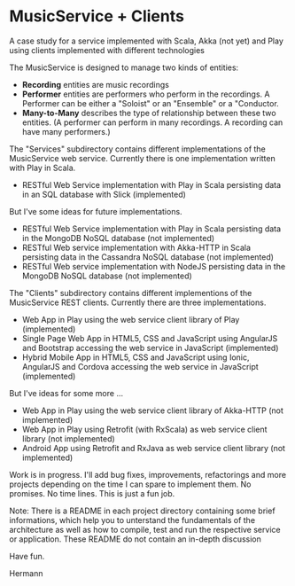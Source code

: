 MusicService + Clients
======================

A case study for a service implemented with Scala, Akka (not yet) and Play
using clients implemented with different technologies

The MusicService is designed to manage two kinds of entities:

- __Recording__ entities are music recordings
- __Performer__ entities are performers who perform in the recordings. A Performer can be either a "Soloist" or an "Ensemble" or a "Conductor.
- __Many-to-Many__ describes the type of relationship between these two entities. (A performer can perform in many recordings. A recording can have many performers.)

The "Services" subdirectory contains different implementations of the MusicService web service.
Currently there is one implementation written with Play in Scala.

- RESTful Web Service implementation with Play in Scala persisting data in an SQL database with Slick (implemented)

But I've some ideas for future implementations.

- RESTful Web Service implementation with Play in Scala persisting data in the MongoDB NoSQL database (not implemented)
- RESTful Web service implementation with Akka-HTTP in Scala persisting data in the Cassandra NoSQL database (not implemented)
- RESTful Web service implementation with NodeJS persisting data in the MongoDB NoSQL database (not implemented)

The "Clients" subdirectory contains different implementions of the MusicService REST clients.
Currently there are three implementations.

- Web App in Play using the web service client library of Play (implemented)
- Single Page Web App in HTML5, CSS and JavaScript using AngularJS and Bootstrap accessing the web service in JavaScript (implemented)
- Hybrid Mobile App in HTML5, CSS and JavaScript using Ionic, AngularJS and Cordova accessing the web service in JavaScript (implemented)

But I've ideas for some more ...

- Web App in Play using the web service client library of Akka-HTTP (not implemented)
- Web App in Play using Retrofit (with RxScala) as web service client library (not implemented)
- Android App using Retrofit and RxJava as web service client library (not implemented)

Work is in progress. I'll add bug fixes, improvements, refactorings and more projects
depending on the time I can spare to implement them.
No promises. No time lines. This is just a fun job.

Note: There is a README in each project directory containing some brief informations,
which help you to unterstand the fundamentals of the architecture as well as how to compile,
test and run the respective service or application. These README do not contain an in-depth discussion

Have fun.

Hermann
